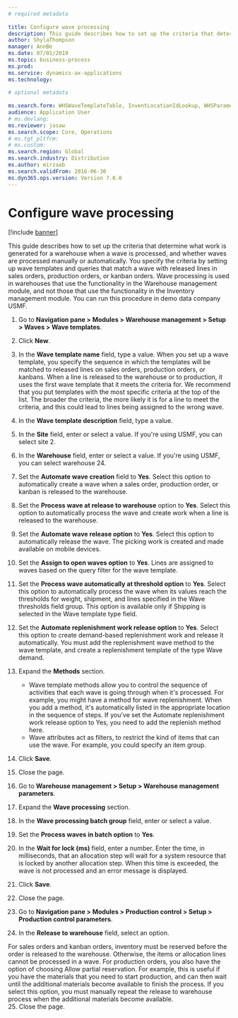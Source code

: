 ```yaml
--- 
# required metadata 
 
title: Configure wave processing
description: This guide describes how to set up the criteria that determine what work is generated for a warehouse when a wave is processed, and whether waves are processed manually or automatically. 
author: ShylaThompson
manager: AnnBe 
ms.date: 07/01/2019
ms.topic: business-process 
ms.prod:  
ms.service: dynamics-ax-applications 
ms.technology:  
 
# optional metadata 
 
ms.search.form: WHSWaveTemplateTable, InventLocationIdLookup, WHSParameters, ProdParameters   
audience: Application User 
# ms.devlang:  
ms.reviewer: josaw
ms.search.scope: Core, Operations 
# ms.tgt_pltfrm:  
# ms.custom:  
ms.search.region: Global
ms.search.industry: Distribution
ms.author: mirzaab
ms.search.validFrom: 2016-06-30 
ms.dyn365.ops.version: Version 7.0.0 
---
```

# Configure wave processing

[!include [banner](../../includes/banner.md)]

This guide describes how to set up the criteria that determine what work is generated for a warehouse when a wave is processed, and whether waves are processed manually or automatically. You specify the criteria by setting up wave templates and queries that match a wave with released lines in sales orders, production orders, or kanban orders. Wave processing is used in warehouses that use the functionality in the Warehouse management module, and not those that use the functionality in the Inventory management module. You can run this procedure in demo data company USMF.

1. Go to **Navigation pane > Modules > Warehouse management > Setup > Waves > Wave templates**.
2. Click **New**.
3. In the **Wave template name** field, type a value. When you set up a wave template, you specify the sequence in which the templates will be matched to released lines on sales orders, production orders, or kanbans. When a line is released to the warehouse or to production, it uses the first wave template that it meets the criteria for. We recommend that you put templates with the most specific criteria at the top of the list. The broader the criteria, the more likely it is for a line to meet the criteria, and this could lead to lines being assigned to the wrong wave.  
4. In the **Wave template description** field, type a value.
5. In the **Site** field, enter or select a value. If you're using USMF, you can select site 2.  
6. In the **Warehouse** field, enter or select a value. If you're using USMF, you can select warehouse 24.  
7. Set the **Automate wave creation** field to **Yes**. Select this option to automatically create a wave when a sales order, production order, or kanban is released to the warehouse.  
8. Set the **Process wave at release to warehouse** option to **Yes**. Select this option to automatically process the wave and create work when a line is released to the warehouse.  
9. Set the **Automate wave release option** to **Yes**. Select this option to automatically release the wave. The picking work is created and made available on mobile devices.  
10. Set the **Assign to open waves option** to **Yes**. Lines are assigned to waves based on the query filter for the wave template.  
11. Set the **Process wave automatically at threshold option** to **Yes**. Select this option to automatically process the wave when its values reach the thresholds for weight, shipment, and lines specified in the Wave thresholds field group. This option is available only if Shipping is selected in the Wave template type field.  
12. Set the **Automate replenishment work release option** to **Yes**. Select this option to create demand-based replenishment work and release it automatically. You must add the replenishment wave method to the wave template, and create a replenishment template of the type Wave demand.  
13. Expand the **Methods** section.

    - Wave template methods allow you to control the sequence of activities that each wave is going through when it's processed. For example, you might have a method for wave replenishment. When you add a method, it's automatically listed in the appropriate location in the sequence of steps. If you've set the Automate replenishment work release option to Yes, you need to add the replenish method here.  
    - Wave attributes act as filters, to restrict the kind of items that can use the wave. For example, you could specify an item group.  
14. Click **Save**.
15. Close the page.
16. Go to **Warehouse management > Setup > Warehouse management parameters**.
17. Expand the **Wave processing** section.
18. In the **Wave processing batch group** field, enter or select a value.
19. Set the **Process waves in batch option** to **Yes**.
20. In the **Wait for lock (ms)** field, enter a number. Enter the time, in milliseconds, that an allocation step will wait for a system resource that is locked by another allocation step. When this time is exceeded, the wave is not processed and an error message is displayed.  
21. Click **Save**.
22. Close the page.
23. Go to **Navigation pane > Modules > Production control > Setup > Production control parameters**.
24. In the **Release to warehouse** field, select an option.

For sales orders and kanban orders, inventory must be reserved before the order is released to the warehouse. Otherwise, the items or allocation lines cannot be processed in a wave. For production orders, you also have the option of choosing Allow partial reservation. For example, this is useful if you have the materials that you need to start production, and can then wait until the additional materials become available to finish the process. If you select this option, you must manually repeat the release to warehouse process when the additional materials become available.  
25. Close the page.

